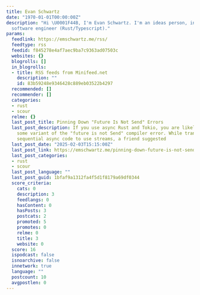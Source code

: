 ```yaml
---
title: Evan Schwartz
date: "1970-01-01T00:00:00Z"
description: "Hi \U0001F44B, I'm Evan Schwartz. I'm an ideas person, inventor, and
  software engineer (Rust/Typescript)."
params:
  feedlink: https://emschwartz.me/rss/
  feedtype: rss
  feedid: f845278e4af7aec9ba7c9363ad07503c
  websites: {}
  blogrolls: []
  in_blogrolls:
  - title: RSS feeds from Minifeed.net
    description: ""
    id: 83b59248e9346428c889eb03522b4297
  recommended: []
  recommender: []
  categories:
  - rust
  - scour
  relme: {}
  last_post_title: Pinning Down "Future Is Not Send" Errors
  last_post_description: If you use async Rust and Tokio, you are likely to run into
    some variant of the "future is not Send" compiler error. While transitioning some
    sequential async code to use streams, a friend suggested
  last_post_date: "2025-02-03T15:15:00Z"
  last_post_link: https://emschwartz.me/pinning-down-future-is-not-send-errors/
  last_post_categories:
  - rust
  - scour
  last_post_language: ""
  last_post_guid: 1bfaf9a1312fa4f5d1f8179a69df0344
  score_criteria:
    cats: 0
    description: 3
    feedlangs: 0
    hasContent: 0
    hasPosts: 3
    postcats: 2
    promoted: 5
    promotes: 0
    relme: 0
    title: 3
    website: 0
  score: 16
  ispodcast: false
  isnoarchive: false
  innetwork: true
  language: ""
  postcount: 10
  avgpostlen: 0
---
```

